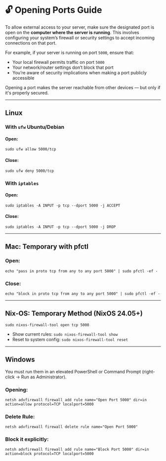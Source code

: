 # 🔓 Opening Ports Guide

To allow external access to your server, make sure the designated port is open on the **computer where the server is running**. This involves configuring your system’s firewall or security settings to accept incoming connections on that port.

For example, if your server is running on port `5000`, ensure that:

- Your local firewall permits traffic on port `5000`
- Your network/router settings don’t block that port
- You’re aware of security implications when making a port publicly accessible

Opening a port makes the server reachable from other devices — but only if it's properly secured.

---

## Linux

### With `ufw` Ubuntu/Debian

#### Open:
```
sudo ufw allow 5000/tcp
```
#### Close:
```
sudo ufw deny 5000/tcp
```
### With `iptables`

#### Open:
```
sudo iptables -A INPUT -p tcp --dport 5000 -j ACCEPT
```
#### Close:
```
sudo iptables -A INPUT -p tcp --dport 5000 -j DROP
```

---

## Mac: Temporary with pfctl
### Open:
```
echo "pass in proto tcp from any to any port 5000" | sudo pfctl -ef -
```
### Close:
```
echo "block in proto tcp from any to any port 5000" | sudo pfctl -ef -
```

---

## Nix-OS: Temporary Method (NixOS 24.05+)
```
sudo nixos-firewall-tool open tcp 5000
```
- Show current rules: `sudo nixos-firewall-tool show`
- Reset to system config: `sudo nixos-firewall-tool reset`

---

## Windows
You must run them in an elevated PowerShell or Command Prompt (right-click → Run as Administrator). 
 
### Opening:
```
netsh advfirewall firewall add rule name="Open Port 5000" dir=in action=allow protocol=TCP localport=5000
```
### Delete Rule:
```
netsh advfirewall firewall delete rule name="Open Port 5000"
```
### Block it explicitly:
```
netsh advfirewall firewall add rule name="Block Port 5000" dir=in action=block protocol=TCP localport=5000
```
